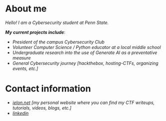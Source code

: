 # About me
*Hello! I am a Cybersecurity student at Penn State.* 

***My current projects include***: 
- *President of the campus Cybersecurity Club*
- *Volunteer Computer Science / Python educator at a local middle school*
- *Undergraduate research into the use of Generate AI as a preventative measure*
- *General Cybersecurity journey [hackthebox, hosting-CTFs, organizing events, etc.]*

# Contact information
- *[ielon.net](https://www.ielon.net) [my personal website where you can find my CTF writeups, tutorials, videos, blogs, etc.]*
- *[linkedin](https://www.linkedin.com/in/ielon-raykhelson/)*


<!---
0x7070/0x7070 is a ✨ special ✨ repository because its `README.md` (this file) appears on your GitHub profile.
You can click the Preview link to take a look at your changes.
--->
